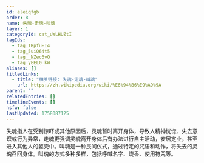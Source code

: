 ```yaml
---
id: eleiqfgb
order: 8
name: 失魂-走魂-叫魂
layer: 1
categoryId: cat_uWLHUZtI
tagIds:
  - tag_TRpfu-I4
  - tag_5uiQ64t5
  - tag__NZec6vQ
  - tag_yEEL0_kW
aliases: []
titledLinks:
  - title: "相关链接: 失魂-走魂-叫魂"
    url: https://zh.wikipedia.org/wiki/%E6%94%B6%E9%A9%9A
parent: ""
relatedEntries: []
timelineEvents: []
nsfw: false
lastUpdated: 1758087125
---
```


失魂指人在受到惊吓或其他原因后，灵魂暂时离开身体，导致人精神恍惚、失去意识或行为异常，走魂更强调灵魂离开身体后有办法进行自主活动，安居定业，甚至进入其他人的躯壳中。叫魂是一种民间仪式，通过特定的咒语和动作，将失去的灵魂召回身体。叫魂的方式多种多样，包括呼喊名字、烧香、使用符咒等。